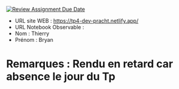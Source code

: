 [![Review Assignment Due Date](https://classroom.github.com/assets/deadline-readme-button-22041afd0340ce965d47ae6ef1cefeee28c7c493a6346c4f15d667ab976d596c.svg)](https://classroom.github.com/a/1RwtDiXe)
- URL site WEB : https://tp4-dev-pracht.netlify.app/
- URL Notebook Observable :
- Nom : Thierry
- Prénom : Bryan

# Remarques : Rendu en retard car absence le jour du Tp
